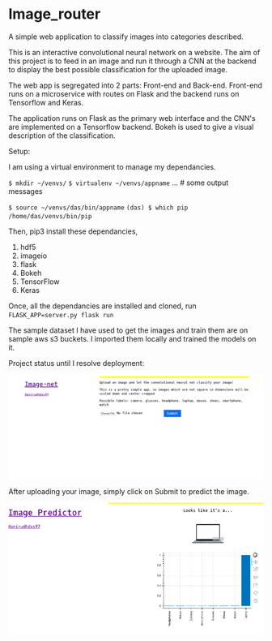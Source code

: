 # Image_router
A simple web application to classify images into categories described.

This is an interactive convolutional neural network on a website. The aim of this project is to feed in an image and run it through a CNN at the backend to display the best possible classification for the uploaded image.

The web app is segregated into 2 parts: Front-end and Back-end. Front-end runs on a microservice with routes on Flask and the backend runs on Tensorflow and Keras.

The application runs on Flask as the primary web interface and the CNN's are implemented on a Tensorflow backend. Bokeh is used to give a visual description of the classification. 

Setup:

I am using a virtual environment to manage my dependancies.

`$ mkdir ~/venvs/`
`$ virtualenv ~/venvs/appname`
... # some output messages

`$ source ~/venvs/das/bin/appname`
`(das) $ which pip
/home/das/venvs/bin/pip`

Then,
pip3 install these dependancies,
1. hdf5
2. imageio
3. flask
4. Bokeh
5. TensorFlow
6. Keras


Once, all the dependancies are installed and cloned, run `FLASK_APP=server.py flask run`

The sample dataset I have used to get the images and train them are on sample aws s3 buckets. I imported them locally and trained the models on it.

Project status until I resolve deployment:

![HomePage](https://github.com/Abezzam10/Image_router/blob/master/Imgs/Home.png)


After uploading your image, simply click on Submit to predict the image.

![Predict](https://github.com/Abezzam10/Image_router/blob/master/Imgs/example.png)
